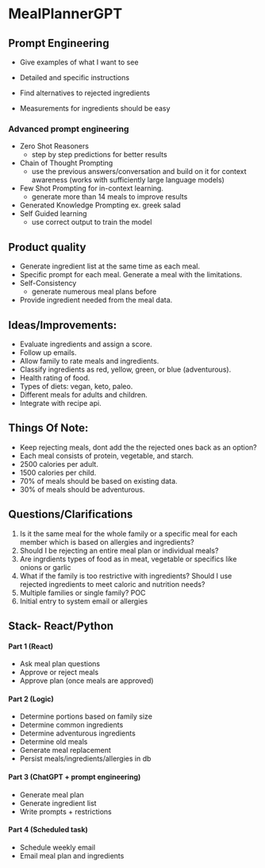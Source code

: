 # MealPlannerGPT

## Prompt Engineering

- Give examples of what I want to see
- Detailed and specific instructions

- Find alternatives to rejected ingredients
- Measurements for ingredients should be easy

### Advanced prompt engineering

- Zero Shot Reasoners
  - step by step predictions for better results
- Chain of Thought Prompting
  - use the previous answers/conversation and build on it for context awareness (works with sufficiently large language models)
- Few Shot Prompting for in-context learning.
  - generate more than 14 meals to improve results
- Generated Knowledge Prompting ex. greek salad
- Self Guided learning
  - use correct output to train the model

## Product quality

- Generate ingredient list at the same time as each meal.
- Specific prompt for each meal. Generate a meal with the limitations.
- Self-Consistency
  - generate numerous meal plans before
- Provide ingredient needed from the meal data.

## Ideas/Improvements:

- Evaluate ingredients and assign a score.
- Follow up emails.
- Allow family to rate meals and ingredients.
- Classify ingredients as red, yellow, green, or blue (adventurous).
- Health rating of food.
- Types of diets: vegan, keto, paleo.
- Different meals for adults and children.
- Integrate with recipe api.

## Things Of Note:

- Keep rejecting meals, dont add the the rejected ones back as an option?
- Each meal consists of protein, vegetable, and starch.
- 2500 calories per adult.
- 1500 calories per child.
- 70% of meals should be based on existing data.
- 30% of meals should be adventurous.

## Questions/Clarifications

1. Is it the same meal for the whole family or a specific meal for each member which is based on allergies and ingredients?
2. Should I be rejecting an entire meal plan or individual meals?
3. Are ingrdients types of food as in meat, vegetable or specifics like onions or garlic
4. What if the family is too restrictive with ingredients? Should I use rejected ingredients to meet caloric and nutrition needs?
5. Multiple families or single family? POC
6. Initial entry to system email or allergies

## Stack- React/Python

#### Part 1 (React)

- Ask meal plan questions
- Approve or reject meals
- Approve plan (once meals are approved)

#### Part 2 (Logic)

- Determine portions based on family size
- Determine common ingredients
- Determine adventurous ingredients
- Determine old meals
- Generate meal replacement
- Persist meals/ingredients/allergies in db

#### Part 3 (ChatGPT + prompt engineering)

- Generate meal plan
- Generate ingredient list
- Write prompts + restrictions

#### Part 4 (Scheduled task)

- Schedule weekly email
- Email meal plan and ingredients
